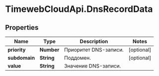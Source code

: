 # TimewebCloudApi.DnsRecordData

## Properties

Name | Type | Description | Notes
------------ | ------------- | ------------- | -------------
**priority** | **Number** | Приоритет DNS-записи. | [optional] 
**subdomain** | **String** | Поддомен. | [optional] 
**value** | **String** | Значение DNS-записи. | 


